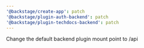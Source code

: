 ```yaml
---
'@backstage/create-app': patch
'@backstage/plugin-auth-backend': patch
'@backstage/plugin-techdocs-backend': patch
---
```


Change the default backend plugin mount point to /api
